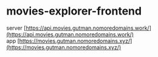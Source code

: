 # movies-explorer-frontend

server [https://api.movies.gutman.nomoredomains.work/](https://api.movies.gutman.nomoredomains.work/)  
app [https://movies.gutman.nomoredomains.xyz/](https://movies.gutman.nomoredomains.xyz/)
